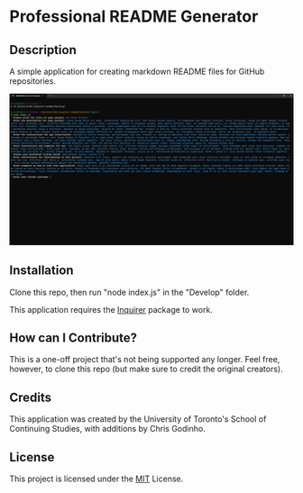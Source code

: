# Professional README Generator

## Description

A simple application for creating markdown README files for GitHub repositories.

![A render of the app in execution](/assets/images/readme_render.jpg)

## Installation

Clone this repo, then run "node index.js" in the "Develop" folder.

This application requires the [Inquirer](<https://www.npmjs.com/package/inquirer/v/8.2.4>) package to work.

## How can I Contribute?

This is a one-off project that's not being supported any longer. Feel free, however, to clone this repo (but make sure to credit the original creators).

## Credits

This application was created by the University of Toronto's School of Continuing Studies, with additions by Chris Godinho.

## License

This project is licensed under the [MIT](/LICENSE) License.